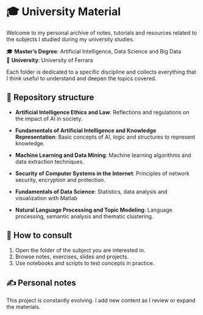 # 🎓 University Material

Welcome to my personal archive of notes, tutorials and resources related to the subjects I studied during my university studies.

🎓 **Master’s Degree**: Artificial Intelligence, Data Science and Big Data  
📍 **University**: University of Ferrara

Each folder is dedicated to a specific discipline and collects everything that I think useful to understand and deepen the topics covered.


## 📁 Repository structure

- **Artificial Intelligence Ethics and Law**:  Reflections and regulations on the impact of AI in society.

- **Fundamentals of Artificial Intelligence and Knowledge Representation**: Basic concepts of AI, logic and structures to represent knowledge.

- **Machine Learning and Data Mining**: Machine learning algorithms and data extraction techniques.

- **Security of Computer Systems in the Internet**: Principles of network security, encryption and protection.

- **Fundamentals of Data Science**: Statistics, data analysis and visualization with Matlab

- **Natural Language Processing and Topic Modeling**: Language processing, semantic analysis and thematic clustering.

## 🚀 How to consult

1. Open the folder of the subject you are interested in.
2. Browse notes, exercises, slides and projects.
3. Use notebooks and scripts to test concepts in practice.

## ✍️ Personal notes

This project is constantly evolving. I add new content as I review or expand the materials.
